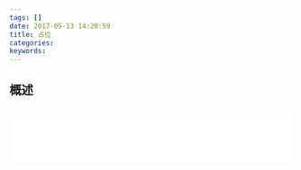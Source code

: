 ```yaml
---
tags: []
date: 2017-05-13 14:20:59
title: 占位
categories:
keywords:
---
```

## 概述
>


<!-- more -->

## 





<iframe frameborder="no" border="0" marginwidth="0" marginheight="0" width=100% height=86 src="//music.163.com/outchain/player?type=2&id=songid&auto=1&height=66"></iframe>